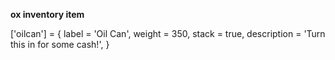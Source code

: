 **ox inventory item**


['oilcan'] = {
    label = 'Oil Can',
    weight = 350,
    stack = true,
    description = 'Turn this in for some cash!',
}

